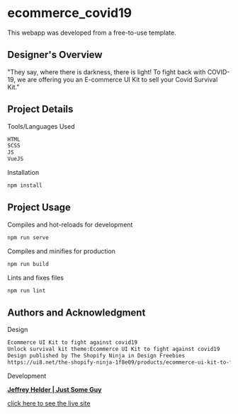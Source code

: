 # ecommerce_covid19
This webapp was developed from a free-to-use template.

## Designer's Overview
"They say, where there is darkness, there is light! 
To fight back with COVID-19, we are offering you an E-commerce UI Kit to sell your Covid Survival Kit."

## Project Details
Tools/Languages Used
```bash
HTML
SCSS
JS
VueJS
```
Installation
```bash
npm install
```
## Project Usage
Compiles and hot-reloads for development
```bash
npm run serve
```
Compiles and minifies for production
```bash
npm run build
```
Lints and fixes files
```bash
npm run lint
```

## Authors and Acknowledgment
Design
```bash
Ecommerce UI Kit to fight against covid19
Unlock survival kit theme:Ecommerce UI Kit to fight against covid19
Design published by The Shopify Ninja in Design Freebies
https://ui8.net/the-shopify-ninja-1f8e09/products/ecommerce-ui-kit-to-fight-against-covid19
```
Development

[**Jeffrey Helder | Just Some Guy**](http://www.jeffreyhelder.com/)

[click here to see the live site](http://jeffreyhelder.com/ecommerceCovid19/index.html)
